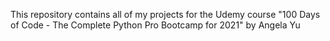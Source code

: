 This repository contains all of my projects for the Udemy course "100 Days of Code - The Complete Python Pro Bootcamp for 2021" by Angela Yu